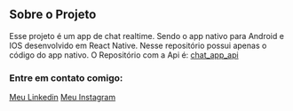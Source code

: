 ## Sobre o Projeto

Esse projeto é um app de chat realtime. Sendo o app nativo para Android e IOS
desenvolvido em React Native. Nesse repositório possui apenas o código do app
nativo. O Repositório com a Api é:
[chat_app_api](https://github.com/HildodeJesus/chat_app_api)

### Entre em contato comigo:

[Meu Linkedin](https://www.linkedin.com/in/hildo-jesus/)
[Meu Instagram](https://www.linkedin.com/in/hildo-jesus/)
